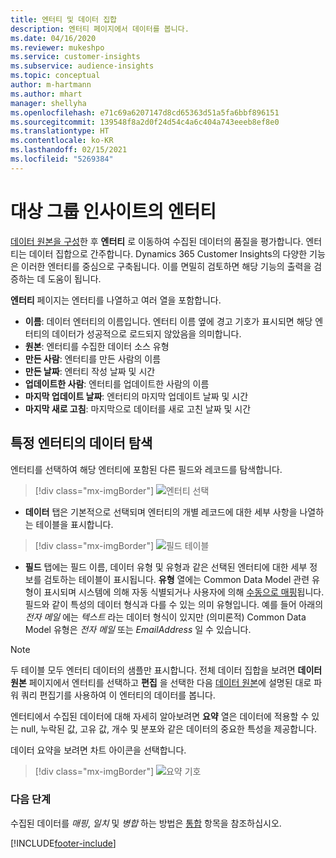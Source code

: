 ```yaml
---
title: 엔터티 및 데이터 집합
description: 엔터티 페이지에서 데이터를 봅니다.
ms.date: 04/16/2020
ms.reviewer: mukeshpo
ms.service: customer-insights
ms.subservice: audience-insights
ms.topic: conceptual
author: m-hartmann
ms.author: mhart
manager: shellyha
ms.openlocfilehash: e71c69a6207147d8cd65363d51a5fa6bbf896151
ms.sourcegitcommit: 139548f8a2d0f24d54c4a6c404a743eeeb8ef8e0
ms.translationtype: HT
ms.contentlocale: ko-KR
ms.lasthandoff: 02/15/2021
ms.locfileid: "5269384"
---
```

# <a name="entities-in-audience-insights"></a>대상 그룹 인사이트의 엔터티

[데이터 원본을 구성](data-sources.md)한 후 **엔터티** 로 이동하여 수집된 데이터의 품질을 평가합니다. 엔터티는 데이터 집합으로 간주합니다. Dynamics 365 Customer Insights의 다양한 기능은 이러한 엔터티를 중심으로 구축됩니다. 이를 면밀히 검토하면 해당 기능의 출력을 검증하는 데 도움이 됩니다.

**엔터티** 페이지는 엔터티를 나열하고 여러 열을 포함합니다.

- **이름**: 데이터 엔터티의 이름입니다. 엔터티 이름 옆에 경고 기호가 표시되면 해당 엔터티의 데이터가 성공적으로 로드되지 않았음을 의미합니다.
- **원본**: 엔터티를 수집한 데이터 소스 유형
- **만든 사람**: 엔터티를 만든 사람의 이름
- **만든 날짜**: 엔터티 작성 날짜 및 시간
- **업데이트한 사람**: 엔터티를 업데이트한 사람의 이름
- **마지막 업데이트 날짜**: 엔터티의 마지막 업데이트 날짜 및 시간
- **마지막 새로 고침**: 마지막으로 데이터를 새로 고친 날짜 및 시간

## <a name="exploring-a-specific-entitys-data"></a>특정 엔터티의 데이터 탐색

엔터티를 선택하여 해당 엔터티에 포함된 다른 필드와 레코드를 탐색합니다.

> [!div class="mx-imgBorder"]
> ![엔터티 선택](media/data-manager-entities-data.png "엔터티 선택")

- **데이터** 탭은 기본적으로 선택되며 엔터티의 개별 레코드에 대한 세부 사항을 나열하는 테이블을 표시합니다.

> [!div class="mx-imgBorder"]
> ![필드 테이블](media/data-manager-entities-fields.PNG "필드 테이블")

- **필드** 탭에는 필드 이름, 데이터 유형 및 유형과 같은 선택된 엔터티에 대한 세부 정보를 검토하는 테이블이 표시됩니다. **유형** 열에는 Common Data Model 관련 유형이 표시되며 시스템에 의해 자동 식별되거나 사용자에 의해 [수동으로 매핑](map-entities.md)됩니다. 필드와 같이 특성의 데이터 형식과 다를 수 있는 의미 유형입니다. 예를 들어 아래의 *전자 메일* 에는 *텍스트* 라는 데이터 형식이 있지만 (의미론적) Common Data Model 유형은 *전자 메일* 또는 *EmailAddress* 일 수 있습니다.

> [!NOTE]
> 두 테이블 모두 엔터티 데이터의 샘플만 표시합니다. 전체 데이터 집합을 보려면 **데이터 원본** 페이지에서 엔터티를 선택하고 **편집** 을 선택한 다음 [데이터 원본](data-sources.md)에 설명된 대로 파워 쿼리 편집기를 사용하여 이 엔터티의 데이터를 봅니다.

엔터티에서 수집된 데이터에 대해 자세히 알아보려면 **요약** 열은 데이터에 적용할 수 있는 null, 누락된 값, 고유 값, 개수 및 분포와 같은 데이터의 중요한 특성을 제공합니다.

데이터 요약을 보려면 차트 아이콘을 선택합니다.

> [!div class="mx-imgBorder"]
> ![요약 기호](media/data-manager-entities-summary.png "데이터 요약 테이블")

### <a name="next-step"></a>다음 단계

수집된 데이터를 *매핑*, *일치* 및 *병합* 하는 방법은 [통합](data-unification.md) 항목을 참조하십시오.


[!INCLUDE[footer-include](../includes/footer-banner.md)]